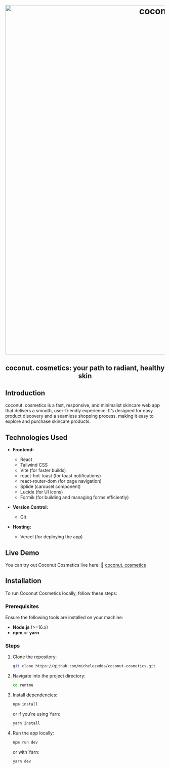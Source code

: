 <h1 align="center">
  <br>
  <img src="https://i.ibb.co/9mxVsDPY/coconut-project.png" alt="coconut. cosmetics" width="1100">
  <br>
</h1>

<h2 align="center">coconut. cosmetics: your path to radiant, healthy skin</h2>

## Introduction
coconut. cosmetics is a fast, responsive, and minimalist skincare web app that delivers a smooth, user-friendly experience. It’s designed for easy product discovery and a seamless shopping process, making it easy to explore and purchase skincare products.

## Technologies Used

- **Frontend:**
  - React
  - Tailwind CSS
  - Vite (for faster builds)
  - react-hot-toast (for toast notifications)
  - react-router-dom (for page navigation)
  - Splide (carousel component)
  - Lucide (for UI icons)
  - Formik (for building and managing forms efficiently)
 
- **Version Control:**
  - Git

- **Hosting:**
  - Vercel (for deploying the app)

## Live Demo

You can try out Coconut Cosmetics live here: :link: [coconut. cosmetics](https://coconut-cosmetics.vercel.app/)

## Installation

To run Coconut Cosmetics locally, follow these steps:

### Prerequisites

Ensure the following tools are installed on your machine:

- **Node.js** (>=16.x)
- **npm** or **yarn**

### Steps

1. Clone the repository:

   ```bash
   git clone https://github.com/michelezedda/coconut-cosmetics.git
   
2. Navigate into the project directory:

    ```bash
    cd rentme
    ```

3. Install dependencies:

    ```bash
    npm install
    ```

    or if you're using Yarn:

    ```bash
    yarn install
    ```

4. Run the app locally:

    ```bash
    npm run dev
    ```

    or with Yarn:

    ```bash
    yarn dev
    ```
